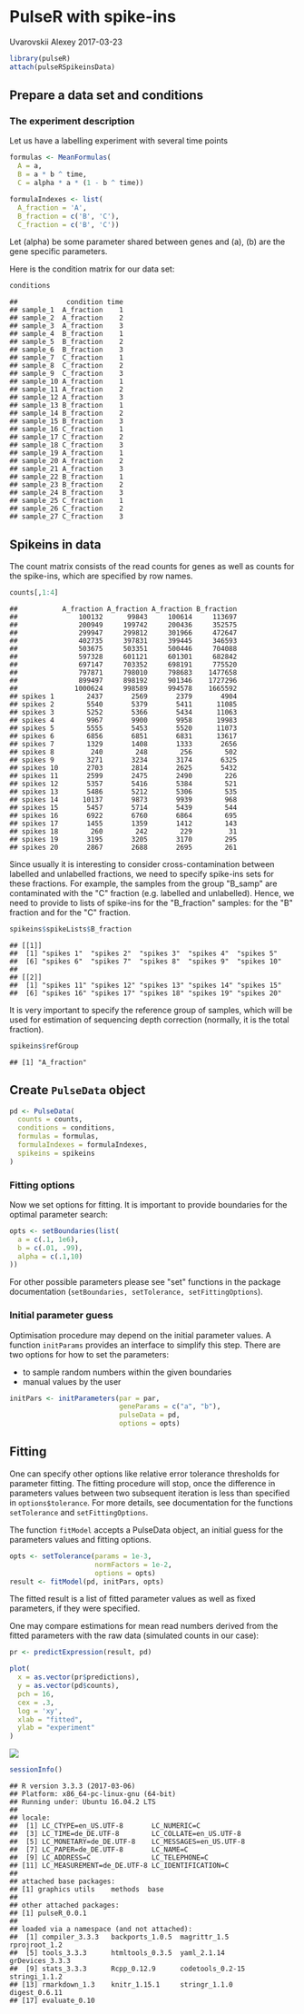 PulseR with spike-ins
================
Uvarovskii Alexey
2017-03-23

``` r
library(pulseR)
attach(pulseRSpikeinsData)
```

Prepare a data set and conditions
---------------------------------

### The experiment description

Let us have a labelling experiment with several time points

``` r
formulas <- MeanFormulas(
  A = a,
  B = a * b ^ time,
  C = alpha * a * (1 - b ^ time))

formulaIndexes <- list(
  A_fraction = 'A',
  B_fraction = c('B', 'C'),
  C_fraction = c('B', 'C'))
```

Let \(alpha\) be some parameter shared between genes and \(a\), \(b\) are the gene specific parameters.

Here is the condition matrix for our data set:

``` r
conditions
```

    ##            condition time
    ## sample_1  A_fraction    1
    ## sample_2  A_fraction    2
    ## sample_3  A_fraction    3
    ## sample_4  B_fraction    1
    ## sample_5  B_fraction    2
    ## sample_6  B_fraction    3
    ## sample_7  C_fraction    1
    ## sample_8  C_fraction    2
    ## sample_9  C_fraction    3
    ## sample_10 A_fraction    1
    ## sample_11 A_fraction    2
    ## sample_12 A_fraction    3
    ## sample_13 B_fraction    1
    ## sample_14 B_fraction    2
    ## sample_15 B_fraction    3
    ## sample_16 C_fraction    1
    ## sample_17 C_fraction    2
    ## sample_18 C_fraction    3
    ## sample_19 A_fraction    1
    ## sample_20 A_fraction    2
    ## sample_21 A_fraction    3
    ## sample_22 B_fraction    1
    ## sample_23 B_fraction    2
    ## sample_24 B_fraction    3
    ## sample_25 C_fraction    1
    ## sample_26 C_fraction    2
    ## sample_27 C_fraction    3

Spikeins in data
----------------

The count matrix consists of the read counts for genes as well as counts for the spike-ins, which are specified by row names.

``` r
counts[,1:4]
```

    ##           A_fraction A_fraction A_fraction B_fraction
    ##               100132      99843     100614     113697
    ##               200949     199742     200436     352575
    ##               299947     299812     301966     472647
    ##               402735     397831     399445     346593
    ##               503675     503351     500446     704088
    ##               597328     601121     601301     682842
    ##               697147     703352     698191     775520
    ##               797871     798010     798683    1477658
    ##               899497     898192     901346    1727296
    ##              1000624     998589     994578    1665592
    ## spikes 1        2437       2569       2379       4904
    ## spikes 2        5540       5379       5411      11085
    ## spikes 3        5252       5366       5434      11063
    ## spikes 4        9967       9900       9958      19983
    ## spikes 5        5555       5453       5520      11073
    ## spikes 6        6856       6851       6831      13617
    ## spikes 7        1329       1408       1333       2656
    ## spikes 8         240        248        256        502
    ## spikes 9        3271       3234       3174       6325
    ## spikes 10       2703       2814       2625       5432
    ## spikes 11       2599       2475       2490        226
    ## spikes 12       5357       5416       5384        521
    ## spikes 13       5486       5212       5306        535
    ## spikes 14      10137       9873       9939        968
    ## spikes 15       5457       5714       5439        544
    ## spikes 16       6922       6760       6864        695
    ## spikes 17       1455       1359       1412        143
    ## spikes 18        260        242        229         31
    ## spikes 19       3195       3205       3170        295
    ## spikes 20       2867       2688       2695        261

Since usually it is interesting to consider cross-contamination between labelled and unlabelled fractions, we need to specify spike-ins sets for these fractions. For example, the samples from the group "B\_samp" are contaminated with the "C" fraction (e.g. labelled and unlabelled). Hence, we need to provide to lists of spike-ins for the "B\_fraction" samples: for the "B" fraction and for the "C" fraction.

``` r
spikeins$spikeLists$B_fraction
```

    ## [[1]]
    ##  [1] "spikes 1"  "spikes 2"  "spikes 3"  "spikes 4"  "spikes 5" 
    ##  [6] "spikes 6"  "spikes 7"  "spikes 8"  "spikes 9"  "spikes 10"
    ## 
    ## [[2]]
    ##  [1] "spikes 11" "spikes 12" "spikes 13" "spikes 14" "spikes 15"
    ##  [6] "spikes 16" "spikes 17" "spikes 18" "spikes 19" "spikes 20"

It is very important to specify the reference group of samples, which will be used for estimation of sequencing depth correction (normally, it is the total fraction).

``` r
spikeins$refGroup
```

    ## [1] "A_fraction"

Create `PulseData` object
-------------------------

``` r
pd <- PulseData(
  counts = counts,
  conditions = conditions,
  formulas = formulas,
  formulaIndexes = formulaIndexes,
  spikeins = spikeins
)
```

### Fitting options

Now we set options for fitting. It is important to provide boundaries for the optimal parameter search:

``` r
opts <- setBoundaries(list(
  a = c(.1, 1e6),
  b = c(.01, .99),
  alpha = c(.1,10)
))
```

For other possible parameters please see "set" functions in the package documentation (`setBoundaries, setTolerance, setFittingOptions`).

### Initial parameter guess

Optimisation procedure may depend on the initial parameter values. A function `initParams` provides an interface to simplify this step. There are two options for how to set the parameters:

-   to sample random numbers within the given boundaries
-   manual values by the user

``` r
initPars <- initParameters(par = par,
                           geneParams = c("a", "b"), 
                           pulseData = pd,
                           options = opts)
```

Fitting
-------

One can specify other options like relative error tolerance thresholds for parameter fitting. The fitting procedure will stop, once the difference in parameters values between two subsequent iteration is less than specified in `options$tolerance`. For more details, see documentation for the functions `setTolerance` and `setFittingOptions`.

The function `fitModel` accepts a PulseData object, an initial guess for the parameters values and fitting options.

``` r
opts <- setTolerance(params = 1e-3,
                     normFactors = 1e-2,
                     options = opts)
result <- fitModel(pd, initPars, opts)
```

The fitted result is a list of fitted parameter values as well as fixed parameters, if they were specified.

One may compare estimations for mean read numbers derived from the fitted parameters with the raw data (simulated counts in our case):

``` r
pr <- predictExpression(result, pd)

plot(
  x = as.vector(pr$predictions),
  y = as.vector(pd$counts),
  pch = 16,
  cex = .3,
  log = 'xy',
  xlab = "fitted",
  ylab = "experiment"
)
```

![](spike-ins_files/figure-markdown_github/unnamed-chunk-11-1.png)

``` r
sessionInfo()
```

    ## R version 3.3.3 (2017-03-06)
    ## Platform: x86_64-pc-linux-gnu (64-bit)
    ## Running under: Ubuntu 16.04.2 LTS
    ## 
    ## locale:
    ##  [1] LC_CTYPE=en_US.UTF-8       LC_NUMERIC=C              
    ##  [3] LC_TIME=de_DE.UTF-8        LC_COLLATE=en_US.UTF-8    
    ##  [5] LC_MONETARY=de_DE.UTF-8    LC_MESSAGES=en_US.UTF-8   
    ##  [7] LC_PAPER=de_DE.UTF-8       LC_NAME=C                 
    ##  [9] LC_ADDRESS=C               LC_TELEPHONE=C            
    ## [11] LC_MEASUREMENT=de_DE.UTF-8 LC_IDENTIFICATION=C       
    ## 
    ## attached base packages:
    ## [1] graphics utils    methods  base    
    ## 
    ## other attached packages:
    ## [1] pulseR_0.0.1
    ## 
    ## loaded via a namespace (and not attached):
    ##  [1] compiler_3.3.3   backports_1.0.5  magrittr_1.5     rprojroot_1.2   
    ##  [5] tools_3.3.3      htmltools_0.3.5  yaml_2.1.14      grDevices_3.3.3 
    ##  [9] stats_3.3.3      Rcpp_0.12.9      codetools_0.2-15 stringi_1.1.2   
    ## [13] rmarkdown_1.3    knitr_1.15.1     stringr_1.1.0    digest_0.6.11   
    ## [17] evaluate_0.10
